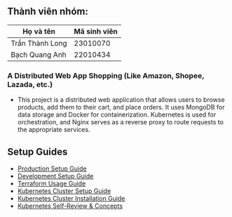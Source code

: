 ## Thành viên nhóm:
| Họ và tên        | Mã sinh viên |
| ---------------- | ------------ |
| Trần Thành Long  | 23010070     |
| Bạch Quang Anh   | 22010434     |


### A Distributed Web App Shopping (Like Amazon, Shopee, Lazada, etc.)
- This project is a distributed web application that allows users to browse products, add them to their cart, and place orders. It uses MongoDB for data storage and Docker for containerization. Kubernetes is used for orchestration, and Nginx serves as a reverse proxy to route requests to the appropriate services.

## Setup Guides
*   [Production Setup Guide](docs/production-setup.md)
*   [Development Setup Guide](docs/development-setup.md)
*   [Terraform Usage Guide](docs/terraform-usage.md)
*   [Kubernetes Cluster Setup Guide](docs/kubernetes-cluster-setup.md)
*   [Kubernetes Cluster Installation Guide](docs/kubernetes-cluster-installation-guide.md)
*   [Kubernetes Self-Review & Concepts](docs/kubernetes-self-review.md)

